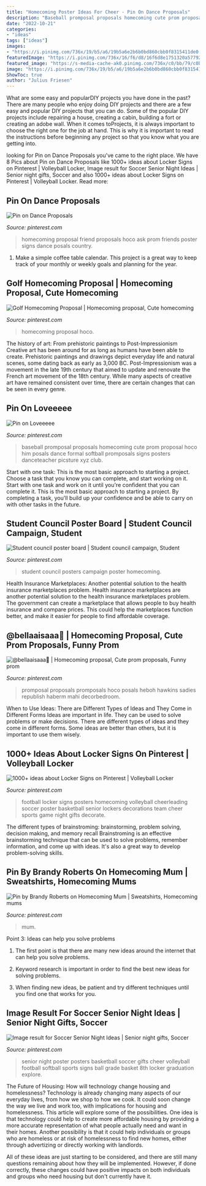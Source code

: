 ```yaml
---
title: "Homecoming Poster Ideas For Cheer - Pin On Dance Proposals"
description: "Baseball promposal proposals homecoming cute prom proposal hoco him posals dance formal softball promposals signs posters danceteacher picsture xyz club"
date: "2022-10-21"
categories:
- "ideas"
tags: ["ideas"]
images:
- "https://i.pinimg.com/736x/19/b5/a6/19b5a6e2b6b0bd860cbb0f8315411de0.jpg"
featuredImage: "https://i.pinimg.com/736x/16/f6/d8/16f6d8e1751320a5779289d9ab7bbc4c--student-council-campaign-student-council-posters.jpg"
featured_image: "https://s-media-cache-ak0.pinimg.com/736x/c0/bb/79/c0bb7912f6686702cffdb63b77e6d50a.jpg"
image: "https://i.pinimg.com/736x/19/b5/a6/19b5a6e2b6b0bd860cbb0f8315411de0.jpg"
ShowToc: true
author: "Julius Friesen"
---
```



What are some easy and popularDIY projects you have done in the past?
There are many people who enjoy doing DIY projects and there are a few easy and popular DIY projects that you can do. Some of the popular DIY projects include repairing a house, creating a cabin, building a fort or creating an adobe wall. When it comes toProjects, it is always important to choose the right one for the job at hand. This is why it is important to read the instructions before beginning any project so that you know what you are getting into.

	

		
looking for Pin on Dance Proposals you've came to the right place. We have 8 Pics about Pin on Dance Proposals like 1000+ ideas about Locker Signs on Pinterest | Volleyball Locker, Image result for Soccer Senior Night Ideas | Senior night gifts, Soccer and also 1000+ ideas about Locker Signs on Pinterest | Volleyball Locker. Read more:
		
    
## Pin On Dance Proposals

<img loading=lazy src="https://i.pinimg.com/736x/99/db/9f/99db9f4a55304ffd7a69eb7301c0eb51--homecoming-proposal-for-friends.jpg" onerror="this.onerror=null;this.src='https://tse4.mm.bing.net/th?id=OIP.nsnGChIIpu-b2xSh6biBJQHaJ4&amp;pid=15.1';" alt="Pin on Dance Proposals">

_Source: pinterest.com_

>homecoming proposal friend proposals hoco ask prom friends poster signs dance posals country. 

	

1. Make a simple coffee table calendar. This project is a great way to keep track of your monthly or weekly goals and planning for the year.

    
## Golf Homecoming Proposal | Homecoming Proposal, Cute Homecoming

<img loading=lazy src="https://i.pinimg.com/736x/39/b8/49/39b849896f66b825868560e08b863cc9.jpg" onerror="this.onerror=null;this.src='https://tse3.mm.bing.net/th?id=OIP.S5ATs6CPTlrClZ9L47_xUwHaJ3&amp;pid=15.1';" alt="Golf Homecoming Proposal | Homecoming proposal, Cute homecoming">

_Source: pinterest.com_

>homecoming proposal hoco. 

	

The history of art: From prehistoric paintings to Post-Impressionism
Creative art has been around for as long as humans have been able to create. Prehistoric paintings and drawings depict everyday life and natural scenes, some dating back as early as 3,000 BC. Post-Impressionism was a movement in the late 19th century that aimed to update and renovate the French art movement of the 18th century. While many aspects of creative art have remained consistent over time, there are certain changes that can be seen in every genre.

    
## Pin On Loveeeee

<img loading=lazy src="https://i.pinimg.com/736x/45/8c/06/458c06edea28826a0dc495d900a02d03--baseball-promposal-for-her-promposal-ideas-for-him.jpg" onerror="this.onerror=null;this.src='https://tse1.mm.bing.net/th?id=OIP._Hm7oC-H9Duo76CYFcfmuQHaLG&amp;pid=15.1';" alt="Pin on Loveeeee">

_Source: pinterest.com_

>baseball promposal proposals homecoming cute prom proposal hoco him posals dance formal softball promposals signs posters danceteacher picsture xyz club. 

	

Start with one task: This is the most basic approach to starting a project. Choose a task that you know you can complete, and start working on it.
Start with one task and work on it until you're confident that you can complete it. This is the most basic approach to starting a project. By completing a task, you'll build up your confidence and be able to carry on with other tasks in the future.

    
## Student Council Poster Board | Student Council Campaign, Student

<img loading=lazy src="https://i.pinimg.com/736x/16/f6/d8/16f6d8e1751320a5779289d9ab7bbc4c--student-council-campaign-student-council-posters.jpg" onerror="this.onerror=null;this.src='https://tse3.mm.bing.net/th?id=OIP.kytexTEQve6Br1LwnMqF2gHaJ3&amp;pid=15.1';" alt="Student council poster board | Student council campaign, Student">

_Source: pinterest.com_

>student council posters campaign poster homecoming. 

	

Health Insurance Marketplaces: Another potential solution to the health insurance marketplaces problem.
Health insurance marketplaces are another potential solution to the health insurance marketplaces problem. The government can create a marketplace that allows people to buy health insurance and compare prices. This could help the marketplaces function better, and make it easier for people to find affordable coverage.

    
## @bellaaisaaa🖤 | Homecoming Proposal, Cute Prom Proposals, Funny Prom

<img loading=lazy src="https://i.pinimg.com/736x/19/b5/a6/19b5a6e2b6b0bd860cbb0f8315411de0.jpg" onerror="this.onerror=null;this.src='https://tse3.mm.bing.net/th?id=OIP.4ASa4udMJRxmAo_8kUkJdAHaJ4&amp;pid=15.1';" alt="@bellaaisaaa🖤 | Homecoming proposal, Cute prom proposals, Funny prom">

_Source: pinterest.com_

>promposal proposals promposals hoco posals heboh hawkins sadies republish haberm mahi decorbedroom. 

	

When to Use Ideas: There are Different Types of Ideas and They Come in Different Forms
Ideas are important in life. They can be used to solve problems or make decisions. There are different types of ideas and they come in different forms. Some ideas are better than others, but it is important to use them wisely.

    
## 1000+ Ideas About Locker Signs On Pinterest | Volleyball Locker

<img loading=lazy src="https://s-media-cache-ak0.pinimg.com/736x/c0/bb/79/c0bb7912f6686702cffdb63b77e6d50a.jpg" onerror="this.onerror=null;this.src='https://tse3.mm.bing.net/th?id=OIP.fXKYSvQB8z0yTmxz94jVAQHaJ3&amp;pid=15.1';" alt="1000+ ideas about Locker Signs on Pinterest | Volleyball Locker">

_Source: pinterest.com_

>football locker signs posters homecoming volleyball cheerleading soccer poster basketball senior lockers decorations team cheer sports game night gifts decorate. 

	

The different types of brainstroming: brainstorming, problem solving, decision making, and memory recall
Brainstroming is an effective brainstorming technique that can be used to solve problems, remember information, and come up with ideas. It's also a great way to develop problem-solving skills.

    
## Pin By Brandy Roberts On Homecoming Mum | Sweatshirts, Homecoming Mums

<img loading=lazy src="https://i.pinimg.com/originals/db/98/3b/db983bf3b24eaff306807a20e6e3760b.jpg" onerror="this.onerror=null;this.src='https://tse3.mm.bing.net/th?id=OIP.eGCyrGSQz29AdxNoWT6m9gHaJ4&amp;pid=15.1';" alt="Pin by Brandy Roberts on Homecoming Mum | Sweatshirts, Homecoming mums">

_Source: pinterest.com_

>mum. 

	

Point 3: Ideas can help you solve problems
1. The first point is that there are many new ideas around the internet that can help you solve problems.
2. Keyword research is important in order to find the best new ideas for solving problems.

3. When finding new ideas, be patient and try different techniques until you find one that works for you.

    
## Image Result For Soccer Senior Night Ideas | Senior Night Gifts, Soccer

<img loading=lazy src="https://i.pinimg.com/736x/b5/e8/a7/b5e8a75d44d17547ff08c2ad9d506033.jpg" onerror="this.onerror=null;this.src='https://tse2.mm.bing.net/th?id=OIP.V7W5SrX_JsxGVc5AYldNBgAAAA&amp;pid=15.1';" alt="Image result for Soccer Senior Night Ideas | Senior night gifts, Soccer">

_Source: pinterest.com_

>senior night poster posters basketball soccer gifts cheer volleyball football softball sports signs ball grade basket 8th locker graduation explore. 

	

The Future of Housing: How will technology change housing and homelessness?
Technology is already changing many aspects of our everyday lives, from how we shop to how we cook. It could soon change the way we live and work too, with implications for housing and homelessness. This article will explore some of the possibilities. 
One idea is that technology could help to create more affordable housing by providing a more accurate representation of what people actually need and want in their homes. Another possibility is that it could help individuals or groups who are homeless or at risk of homelessness to find new homes, either through advertizing or directly working with landlords. 

All of these ideas are just starting to be considered, and there are still many questions remaining about how they will be implemented. However, if done correctly, these changes could have positive impacts on both individuals and groups who need housing but don't currently have it.

